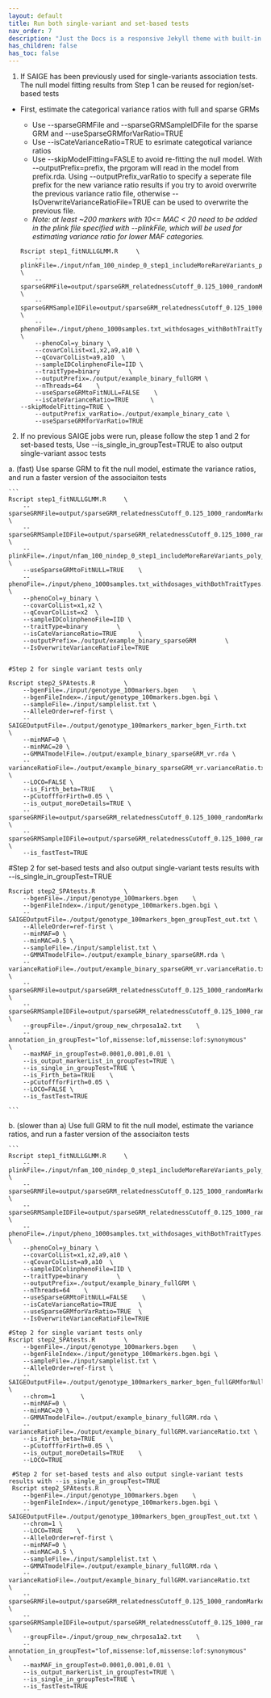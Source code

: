 ```yaml
---
layout: default
title: Run both single-variant and set-based tests
nav_order: 7
description: "Just the Docs is a responsive Jekyll theme with built-in search that is easily customizable and hosted on GitHub Pages."
has_children: false
has_toc: false
---
```


1. If SAIGE has been previously used for single-variants association tests. The null model fitting results from Step 1 can be reused for region/set-based tests

- First, estimate the categorical variance ratios with full and sparse GRMs
    - Use --sparseGRMFile and --sparseGRMSampleIDFile for the sparse GRM and --useSparseGRMforVarRatio=TRUE
    - Use --isCateVarianceRatio=TRUE to esrimate categotical variance ratios
    - Use --skipModelFitting=FASLE to avoid re-fitting the null model. With --outputPrefix=prefix, the prgoram will read in the model from prefix.rda. Using --outputPrefix_varRatio to specify a seperate file prefix for the new variance ratio results if you try to avoid overwrite the previous variance ratio file, otherwise --IsOverwriteVarianceRatioFile=TRUE can be used to overwrite the previous file. 
    - *Note: at least ~200 markers with 10<= MAC < 20 need to be added in the plink file specified with --plinkFile, which will be used for estimating variance ratio for lower MAF categories.* 

 
    ```
    Rscript step1_fitNULLGLMM.R     \
        --plinkFile=./input/nfam_100_nindep_0_step1_includeMoreRareVariants_poly_22chr  \
        --sparseGRMFile=output/sparseGRM_relatednessCutoff_0.125_1000_randomMarkersUsed.sparseGRM.mtx   \
        --sparseGRMSampleIDFile=output/sparseGRM_relatednessCutoff_0.125_1000_randomMarkersUsed.sparseGRM.mtx.sampleIDs.txt     \
        --phenoFile=./input/pheno_1000samples.txt_withdosages_withBothTraitTypes.txt \
        --phenoCol=y_binary \
        --covarColList=x1,x2,a9,a10 \
        --qCovarColList=a9,a10  \
        --sampleIDColinphenoFile=IID \
        --traitType=binary        \
        --outputPrefix=./output/example_binary_fullGRM \
        --nThreads=64    \
        --useSparseGRMtoFitNULL=FALSE    \
        --isCateVarianceRatio=TRUE      \
	--skipModelFitting=TRUE	\
        --outputPrefix_varRatio=./output/example_binary_cate \
        --useSparseGRMforVarRatio=TRUE
    ```

2. If no previous SAIGE jobs were run, please follow the step 1 and 2 for set-based tests, Use --is_single_in_groupTest=TRUE to also output single-variant assoc tests


a. (fast) Use sparse GRM to fit the null model, estimate the variance ratios, and run a faster version of the associaiton tests

    ```
    Rscript step1_fitNULLGLMM.R     \
        --sparseGRMFile=output/sparseGRM_relatednessCutoff_0.125_1000_randomMarkersUsed.sparseGRM.mtx   \
        --sparseGRMSampleIDFile=output/sparseGRM_relatednessCutoff_0.125_1000_randomMarkersUsed.sparseGRM.mtx.sampleIDs.txt     \
        --plinkFile=./input/nfam_100_nindep_0_step1_includeMoreRareVariants_poly_22chr.forCate_vr       \
        --useSparseGRMtoFitNULL=TRUE    \
        --phenoFile=./input/pheno_1000samples.txt_withdosages_withBothTraitTypes.txt \
        --phenoCol=y_binary \
        --covarColList=x1,x2 \
        --qCovarColList=x2  \
        --sampleIDColinphenoFile=IID \
        --traitType=binary        \
        --isCateVarianceRatio=TRUE      \
        --outputPrefix=./output/example_binary_sparseGRM        \
        --IsOverwriteVarianceRatioFile=TRUE


    #Step 2 for single variant tests only

    Rscript step2_SPAtests.R        \
        --bgenFile=./input/genotype_100markers.bgen    \
        --bgenFileIndex=./input/genotype_100markers.bgen.bgi \
        --sampleFile=./input/samplelist.txt \
        --AlleleOrder=ref-first \
        --SAIGEOutputFile=./output/genotype_100markers_marker_bgen_Firth.txt    \
        --minMAF=0 \
        --minMAC=20 \
        --GMMATmodelFile=./output/example_binary_sparseGRM_vr.rda \
        --varianceRatioFile=./output/example_binary_sparseGRM_vr.varianceRatio.txt  \
        --LOCO=FALSE \
        --is_Firth_beta=TRUE    \
        --pCutoffforFirth=0.05 \
        --is_output_moreDetails=TRUE \
        --sparseGRMFile=output/sparseGRM_relatednessCutoff_0.125_1000_randomMarkersUsed.sparseGRM.mtx   \
        --sparseGRMSampleIDFile=output/sparseGRM_relatednessCutoff_0.125_1000_randomMarkersUsed.sparseGRM.mtx.sampleIDs.txt \
        --is_fastTest=TRUE    


   #Step 2 for set-based tests and also output single-variant tests results with --is_single_in_groupTest=TRUE

    Rscript step2_SPAtests.R        \
        --bgenFile=./input/genotype_100markers.bgen    \
        --bgenFileIndex=./input/genotype_100markers.bgen.bgi \
        --SAIGEOutputFile=./output/genotype_100markers_bgen_groupTest_out.txt \
        --AlleleOrder=ref-first \
        --minMAF=0 \
        --minMAC=0.5 \
        --sampleFile=./input/samplelist.txt \
        --GMMATmodelFile=./output/example_binary_sparseGRM.rda \
        --varianceRatioFile=./output/example_binary_sparseGRM_vr.varianceRatio.txt      \
        --sparseGRMFile=output/sparseGRM_relatednessCutoff_0.125_1000_randomMarkersUsed.sparseGRM.mtx   \
        --sparseGRMSampleIDFile=output/sparseGRM_relatednessCutoff_0.125_1000_randomMarkersUsed.sparseGRM.mtx.sampleIDs.txt  \
        --groupFile=./input/group_new_chrposa1a2.txt    \
        --annotation_in_groupTest="lof,missense:lof,missense:lof:synonymous"        \
        --maxMAF_in_groupTest=0.0001,0.001,0.01 \
        --is_output_markerList_in_groupTest=TRUE \
        --is_single_in_groupTest=TRUE \
        --is_Firth_beta=TRUE    \
        --pCutoffforFirth=0.05 \
        --LOCO=FALSE \
        --is_fastTest=TRUE

    ```


b. (slower than a) Use full GRM to fit the null model, estimate the variance ratios, and run a faster version of the associaiton tests

    ```
    Rscript step1_fitNULLGLMM.R     \
        --plinkFile=./input/nfam_100_nindep_0_step1_includeMoreRareVariants_poly_22chr  \
        --sparseGRMFile=output/sparseGRM_relatednessCutoff_0.125_1000_randomMarkersUsed.sparseGRM.mtx   \
        --sparseGRMSampleIDFile=output/sparseGRM_relatednessCutoff_0.125_1000_randomMarkersUsed.sparseGRM.mtx.sampleIDs.txt     \
        --phenoFile=./input/pheno_1000samples.txt_withdosages_withBothTraitTypes.txt \
        --phenoCol=y_binary \
        --covarColList=x1,x2,a9,a10 \
        --qCovarColList=a9,a10  \
        --sampleIDColinphenoFile=IID \
        --traitType=binary        \
        --outputPrefix=./output/example_binary_fullGRM \
        --nThreads=64    \
        --useSparseGRMtoFitNULL=FALSE    \
        --isCateVarianceRatio=TRUE      \
        --useSparseGRMforVarRatio=TRUE  \
        --IsOverwriteVarianceRatioFile=TRUE

    #Step 2 for single variant tests only
    Rscript step2_SPAtests.R        \
        --bgenFile=./input/genotype_100markers.bgen    \
        --bgenFileIndex=./input/genotype_100markers.bgen.bgi \
        --sampleFile=./input/samplelist.txt \
        --AlleleOrder=ref-first \
        --SAIGEOutputFile=./output/genotype_100markers_marker_bgen_fullGRMforNull_with_vr.txt    \
        --chrom=1       \
        --minMAF=0 \
        --minMAC=20 \
        --GMMATmodelFile=./output/example_binary_fullGRM.rda \
        --varianceRatioFile=./output/example_binary_fullGRM.varianceRatio.txt \
        --is_Firth_beta=TRUE    \
        --pCutoffforFirth=0.05 \
        --is_output_moreDetails=TRUE    \
        --LOCO=TRUE

     #Step 2 for set-based tests and also output single-variant tests results with --is_single_in_groupTest=TRUE
     Rscript step2_SPAtests.R        \
        --bgenFile=./input/genotype_100markers.bgen    \
        --bgenFileIndex=./input/genotype_100markers.bgen.bgi \
        --SAIGEOutputFile=./output/genotype_100markers_bgen_groupTest_out.txt \
        --chrom=1 \
        --LOCO=TRUE    \
        --AlleleOrder=ref-first \
        --minMAF=0 \
        --minMAC=0.5 \
        --sampleFile=./input/samplelist.txt \
        --GMMATmodelFile=./output/example_binary_fullGRM.rda \
        --varianceRatioFile=./output/example_binary_fullGRM.varianceRatio.txt   \
        --sparseGRMFile=output/sparseGRM_relatednessCutoff_0.125_1000_randomMarkersUsed.sparseGRM.mtx   \
        --sparseGRMSampleIDFile=output/sparseGRM_relatednessCutoff_0.125_1000_randomMarkersUsed.sparseGRM.mtx.sampleIDs.txt  \
        --groupFile=./input/group_new_chrposa1a2.txt    \
        --annotation_in_groupTest="lof,missense:lof,missense:lof:synonymous"        \
        --maxMAF_in_groupTest=0.0001,0.001,0.01 \
        --is_output_markerList_in_groupTest=TRUE \
        --is_single_in_groupTest=TRUE \
        --is_fastTest=TRUE

